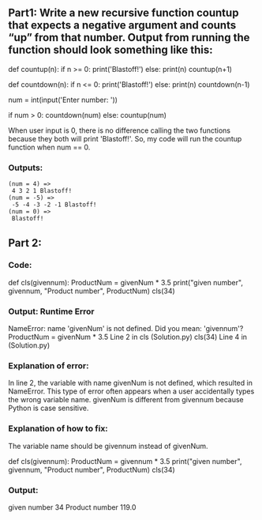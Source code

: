 
## Part1: Write a new recursive function countup that expects a negative argument and counts “up” from that number. Output from running the function should look something like this:

def countup(n):
     if n >= 0:
          print('Blastoff!')
     else:
          print(n)
          countup(n+1)

def countdown(n):
     if n <= 0:
          print('Blastoff!')
     else:
          print(n)
          countdown(n-1)

num = int(input('Enter number: '))

if num > 0:
    countdown(num)
else:
    countup(num)

When user input is 0, there is no difference calling the two functions because they both will print 'Blastoff!'. So, my code will run the countup function when num == 0.

### Outputs:
    (num = 4) => 
     4 3 2 1 Blastoff!
    (num = -5) => 
     -5 -4 -3 -2 -1 Blastoff!
    (num = 0) =>
     Blastoff!




## Part 2:

### Code:
def cls(givennum):
    ProductNum = givenNum * 3.5
    print("given number", givennum, "Product number", ProductNum)
cls(34)


    
### Output: Runtime Error
NameError: name 'givenNum' is not defined. Did you mean: 'givennum'?
    ProductNum = givenNum * 3.5
Line 2 in cls (Solution.py)
    cls(34)
Line 4 in <module> (Solution.py)


### Explanation of error:
In line 2, the variable with name givenNum is not defined, which resulted in NameError. This type of error often appears when a user accidentally types the wrong variable name. givenNum is different from givennum because Python is case sensitive. 

### Explanation of how to fix:
The variable name should be givennum instead of givenNum.  

def cls(givennum):
    ProductNum = givennum * 3.5
    print("given number", givennum, "Product number", ProductNum)
cls(34)

### Output:
given number 34 Product number 119.0





